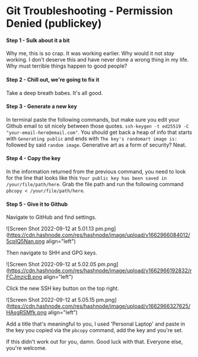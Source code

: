# Git Troubleshooting - Permission Denied (publickey)

#### Step 1 - Sulk about it a bit
Why me, this is so crap. It was working earlier. Why would it not *stay* working. I don't deserve this and have never done a wrong thing in my life. Why must terrible things happen to good people?

#### Step 2 - Chill out, we're going to fix it
Take a deep breath babes. It's all good.

#### Step 3 - Generate a new key
In terminal paste the following commands, but make sure you edit your Github email to sit nicely between those quotes. `ssh-keygen -t ed25519 -C "your-email-here@email.com"`. You should get back a heap of info that starts with `Generating public` and ends with `The key's randomart image is:` followed by said `random image`. Generative art as a form of security? Neat.

#### Step 4 - Copy the key

In the information returned from the previous command, you need to look for the line that looks like this `Your public key has been saved in /your/file/path/here`. Grab the file path and run the following command `pbcopy < /your/file/path/here`.

#### Step 5 - Give it to Github

Navigate to GitHub and find settings. 


![Screen Shot 2022-09-12 at 5.01.13 pm.png](https://cdn.hashnode.com/res/hashnode/image/upload/v1662966084012/5cpIQ5Nan.png align="left")

Then navigate to SHH and GPG keys.

![Screen Shot 2022-09-12 at 5.02.05 pm.png](https://cdn.hashnode.com/res/hashnode/image/upload/v1662966192832/rFCJmzjcB.png align="left")

Click the new SSH key button on the top right.

![Screen Shot 2022-09-12 at 5.05.15 pm.png](https://cdn.hashnode.com/res/hashnode/image/upload/v1662966327625/HAsgRSMfk.png align="left")

Add a title that's meaningful to you, I used 'Personal Laptop' and paste in the key you copied via the `pbcopy` command, add the key and you're set. 

If this didn't work out for you, damn. Good luck with that. Everyone else, you're welcome. 